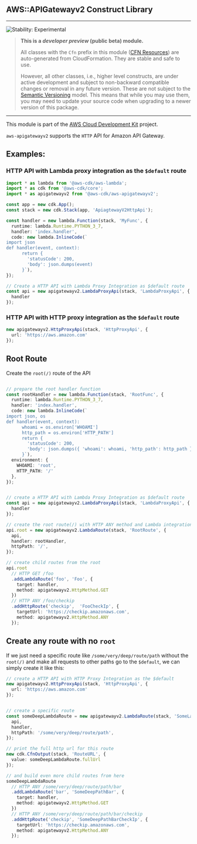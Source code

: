 ## AWS::APIGatewayv2 Construct Library
<!--BEGIN STABILITY BANNER-->

---

![Stability: Experimental](https://img.shields.io/badge/stability-Experimental-important.svg?style=for-the-badge)

> **This is a _developer preview_ (public beta) module.**
>
> All classes with the `Cfn` prefix in this module ([CFN Resources](https://docs.aws.amazon.com/cdk/latest/guide/constructs.html#constructs_lib))
> are auto-generated from CloudFormation. They are stable and safe to use.
>
> However, all other classes, i.e., higher level constructs, are under active development and subject to non-backward
> compatible changes or removal in any future version. These are not subject to the [Semantic Versioning](https://semver.org/) model.
> This means that while you may use them, you may need to update your source code when upgrading to a newer version of this package.

---
<!--END STABILITY BANNER-->

This module is part of the [AWS Cloud Development Kit](https://github.com/aws/aws-cdk) project.

`aws-apigatewayv2` supports the `HTTP` API for Amazon API Gateway.

## Examples:

### HTTP API with Lambda proxy integration as the `$default` route

```ts
import * as lambda from '@aws-cdk/aws-lambda';
import * as cdk from '@aws-cdk/core';
import * as apigatewayv2 from '@aws-cdk/aws-apigatewayv2';

const app = new cdk.App();
const stack = new cdk.Stack(app, 'ApiagtewayV2HttpApi');

const handler = new lambda.Function(stack, 'MyFunc', {
  runtime: lambda.Runtime.PYTHON_3_7,
  handler: 'index.handler',
  code: new lambda.InlineCode(`
import json
def handler(event, context):
      return {
        'statusCode': 200,
        'body': json.dumps(event)
      }`),
});

// Create a HTTP API with Lambda Proxy Integration as $default route
const api = new apigatewayv2.LambdaProxyApi(stack, 'LambdaProxyApi', {
  handler
});
```
### HTTP API with HTTP proxy integration as the `$default` route

```ts
new apigatewayv2.HttpProxyApi(stack, 'HttpProxyApi', {
  url: 'https://aws.amazon.com'
});
```

## Root Route

Create the `root(/)` route of the API

```ts

// prepare the root handler function
const rootHandler = new lambda.Function(stack, 'RootFunc', {
  runtime: lambda.Runtime.PYTHON_3_7,
  handler: 'index.handler',
  code: new lambda.InlineCode(`
import json, os
def handler(event, context):
      whoami = os.environ['WHOAMI']
      http_path = os.environ['HTTP_PATH']
      return {
        'statusCode': 200,
        'body': json.dumps({ 'whoami': whoami, 'http_path': http_path })
      }`),
  environment: {
    WHOAMI: 'root',
    HTTP_PATH: '/'
  },
});


// create a HTTP API with Lambda Proxy Integration as $default route
const api = new apigatewayv2.LambdaProxyApi(stack, 'LambdaProxyApi', {
  handler
});

// create the root route(/) with HTTP ANY method and Lambda integration
api.root = new apigatewayv2.LambdaRoute(stack, 'RootRoute', {
  api,
  handler: rootHandler,
  httpPath: '/',
});

// create child routes from the root
api.root
  // HTTP GET /foo
  .addLambdaRoute('foo', 'Foo', {
    target: handler,
    method: apigatewayv2.HttpMethod.GET
  })
  // HTTP ANY /foo/checkip
  .addHttpRoute('checkip',  'FooCheckIp', {
    targetUrl: 'https://checkip.amazonaws.com',
    method: apigatewayv2.HttpMethod.ANY
  });
```

## Create any route with no `root`

If we just need a specific route like `/some/very/deep/route/path` without the `root(/)` and make all requests to other paths go to the `$default`, we can simply create it like this:

```ts
// create a HTTP API with HTTP Proxy Integration as the $default
new apigatewayv2.HttpProxyApi(stack, 'HttpProxyApi', {
  url: 'https://aws.amazon.com'
});


// create a specific route
const someDeepLambdaRoute = new apigatewayv2.LambdaRoute(stack, 'SomeLambdaRoute', {
  api,
  handler,
  httpPath: '/some/very/deep/route/path',
});

// print the full http url for this route
new cdk.CfnOutput(stack, 'RouteURL', {
  value: someDeepLambdaRoute.fullUrl
});

// and build even more child routes from here
someDeepLambdaRoute
  // HTTP ANY /some/very/deep/route/path/bar
  .addLambdaRoute('bar', 'SomeDeepPathBar', {
    target: handler,
    method: apigatewayv2.HttpMethod.GET
  })
  // HTTP ANY /some/very/deep/route/path/bar/checkip
  .addHttpRoute('checkip', 'SomeDeepPathBarCheckIp', {
    targetUrl: 'https://checkip.amazonaws.com',
    method: apigatewayv2.HttpMethod.ANY
  });
```